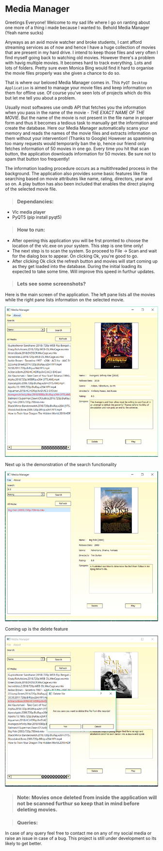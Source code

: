 # Media Manager

Greetings Everyone! Welcome to my sad life where I go on ranting about one more of a thing i made because
I wanted to. Behold Media Manager (Yeah name sucks)

Anyways as an avid movie watcher and broke students, I cant afford streaming services as of now and hence I have 
a huge collection of movies that are present in my hard drive. I intend to keep those files and very often I find myself  going 
back to watching old movies. However there's a problem with havig multiple movies. It becomes hard to track everything. Lots and lots of folders. 
Pretty sure even Monica Bing would find it hard to organise the movie files properly was she given a chance to do so. 

That is where our beloved Media Manager comes in. This `PyQT Desktop Application` is aimed to manage your movie files and 
keep information on them for offline use. Of course you've seen lots of projects which do this but let me tell you about a problem. 

Usually most softwares use omdb API that fetches you the information when you pass in the name of the movie - *THE EXACT NAME OF THE MOVIE*.
But the name of the movie is not present in the file name in proper form and thus it becomes a tedious task to manually get the information and create the
database. Here our Media Manager automatically scans your memory and reads the names of the movie files and extracts information on them without
your intervention! (Thanks to Google) However as spamming too many requests would temporarily ban the ip, hence our friend only fetches information of 50
movies in one go. Every time you hit that scan button, the application downloads information for 50 movies. Be sure not to spam that button too frequently!

The information loading procedure occurs as a multithreaded process in the background. The application also provides some basic features like file
searching based on movie attributes like name, rating, directors, year and so on. A play button has also been included that enables the direct 
playing of the selected movie file. 

> ### Dependancies:

* Vlc media player
* PyQT5 (pip install pyqt5)

> ### How to run:

* After opening this application you will be frst promted to choose the location of the vlc.exe on your system. This step is one time only!
* The next step is to scan the system. So proceed to File -> Scan and wait for the dialog box to appear. On clicking Ok, you're good to go.
* After clicking Ok click the refresh button and movies will start coming up as they get loaded into the database. During the initial loading its expected to take some time. Will improve this speed in furthur updates. 

> ### Lets see some screenshots?

Here is the main screen of the application. The left pane lists all the movies while the 
right pane lists information on the selected movie.

![general](https://github.com/Arnie09/media_manager/blob/master/screenshots/general.PNG "Homescreen")

Next up is the demonstration of the search functionality 

![searching](https://github.com/Arnie09/media_manager/blob/master/screenshots/search.PNG "Search")

Coming up is the delete feature 

![deleting](https://github.com/Arnie09/media_manager/blob/master/screenshots/delete.PNG "Delete")



> ### Note: Movies once deleted from inside the application will not be scanned furthur so keep that in mind before deleting movies.

> ### Queries:

In case of any query feel free to contact me on any of my social media or raise an issue in case of a bug. This project is still under development so its likely
to get better. 
